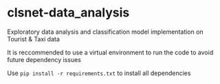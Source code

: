 # clsnet-data_analysis
Exploratory data analysis and classification model implementation on Tourist &amp; Taxi data

It is reccommended to use a virtual environment to run the code to avoid future dependency issues

Use `pip install -r requirements.txt` to install all dependencies 


